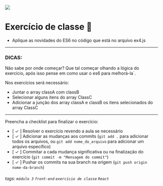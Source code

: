 ![](https://i.imgur.com/xG74tOh.png)

# Exercício de classe 🏫

- Aplique as novidades do ES6 no código que está no arquivo ex4.js

---

### DICAS:

Não sabe por onde começar? Que tal começar olhando a lógica do exercício, após isso pense em como usar o es6 para melhorá-la´.

Nos exercícios será necessário:

- Juntar o array classA com classB
- Selecionar alguns itens do array ClassC
- Adicionar a junção dos array classA e classB os itens selecionados do array ClassC

---

Preencha a checklist para finalizar o exercício:

- [ ✓ ] Resolver o exercício revendo a aula se necessário
- [ ✓ ] Adicionar as mudanças aos commits (`git add .` para adicionar todos os arquivos, ou `git add nome_do_arquivo` para adicionar um arquivo específico)
- [ ✓ ] Commitar a cada mudança significativa ou na finalização do exercício (`git commit -m "Mensagem do commit"`)
- [ ✓ ] Pushar os commits na sua branch na origem (`git push origin nome-da-branch`)

###### tags: `módulo 3` `front-end` `exercício de classe` `React`
